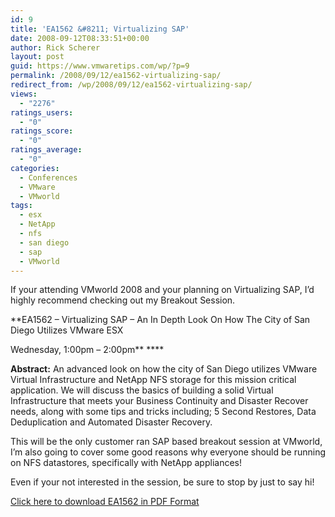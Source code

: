 ```yaml
---
id: 9
title: 'EA1562 &#8211; Virtualizing SAP'
date: 2008-09-12T08:33:51+00:00
author: Rick Scherer
layout: post
guid: https://www.vmwaretips.com/wp/?p=9
permalink: /2008/09/12/ea1562-virtualizing-sap/
redirect_from: /wp/2008/09/12/ea1562-virtualizing-sap/
views:
  - "2276"
ratings_users:
  - "0"
ratings_score:
  - "0"
ratings_average:
  - "0"
categories:
  - Conferences
  - VMware
  - VMworld
tags:
  - esx
  - NetApp
  - nfs
  - san diego
  - sap
  - VMworld
---
```

If your attending VMworld 2008 and your planning on Virtualizing SAP, I&#8217;d highly recommend checking out my Breakout Session.

**EA1562 &#8211; Virtualizing SAP &#8211; An In Depth Look On How The City of San Diego Utilizes VMware ESX
  
Wednesday, 1:00pm &#8211; 2:00pm** ****

**Abstract:** An advanced look on how the city of San Diego utilizes VMware Virtual Infrastructure and NetApp NFS storage for this mission critical application. We will discuss the basics of building a solid Virtual Infrastructure that meets your Business Continuity and Disaster Recover needs, along with some tips and tricks including; 5 Second Restores, Data Deduplication and Automated Disaster Recovery.

This will be the only customer ran SAP based breakout session at VMworld, I&#8217;m also going to cover some good reasons why everyone should be running on NFS datastores, specifically with NetApp appliances!

Even if your not interested in the session, be sure to stop by just to say hi!



[Click here to download EA1562 in PDF Format](https://www.vmwaretips.com/wp-content/uploads/2008/11/ea1562.pdf)